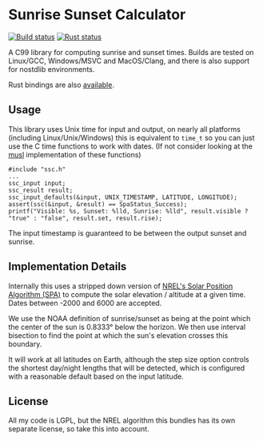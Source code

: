 # Sunrise Sunset Calculator

[![Build status](https://github.com/jacob-pro/sunrise-sunset-calculator/actions/workflows/cmake.yml/badge.svg)](https://github.com/jacob-pro/sunrise-sunset-calculator/actions/workflows/cmake.yml)
[![Rust status](https://github.com/jacob-pro/sunrise-sunset-calculator/actions/workflows/rust.yml/badge.svg)](https://github.com/jacob-pro/sunrise-sunset-calculator/actions/workflows/rust.yml)

A C99 library for computing sunrise and sunset times. Builds are tested on Linux/GCC, Windows/MSVC and MacOS/Clang,
and there is also support for nostdlib environments.

Rust bindings are also [available](https://github.com/jacob-pro/sunrise-sunset-calculator/tree/master/rust-bindings).

## Usage

This library uses Unix time for input and output, on nearly all platforms (including Linux/Unix/Windows) this is 
equivalent to `time_t` so you can just use the C time functions to work with dates. (If not consider looking at the 
[musl](http://git.musl-libc.org/cgit/musl/tree/src/time) implementation of these functions)

```
#include "ssc.h"
...
ssc_input input;
ssc_result result;
ssc_input_defaults(&input, UNIX_TIMESTAMP, LATITUDE, LONGITUDE);
assert(ssc(&input, &result) == SpaStatus_Success);
printf("Visible: %s, Sunset: %lld, Sunrise: %lld", result.visible ? "true" : "false", result.set, result.rise);
```

The input timestamp is guaranteed to be between the output sunset and sunrise.

## Implementation Details

Internally this uses a stripped down version of [NREL's Solar Position Algorithm (SPA)](https://midcdmz.nrel.gov/spa/)
to compute the solar elevation / altitude at a given time. Dates between -2000 and 6000 are accepted.

We use the NOAA definition of sunrise/sunset as being at the point which the center of the sun is 0.8333° below
the horizon. We then use interval bisection to find the point at which the sun's elevation crosses this boundary.

It will work at all latitudes on Earth, although the step size option controls the shortest day/night lengths that
will be detected, which is configured with a reasonable default based on the input latitude.

## License

All my code is LGPL, but the NREL algorithm this bundles has its own separate license, so take this into account.


